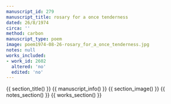 ```yaml
---
manuscript_id: 279
manuscript_title: rosary for a once tenderness
dated: 26/8/1974
circa: ''
method: carbon
manuscript_type: poem
image: poem1974-08-26-rosary_for_a_once_tenderness.jpg
notes: null
works_included:
- work_id: 2602
  altered: 'no'
  edited: 'no'
---
```


{{ section_title() }}
{{ manuscript_info() }}
{{ section_image() }}
{{ notes_section() }}
{{ works_section() }}
